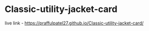 # Classic-utility-jacket-card <br>
live link - https://praffulpatel27.github.io/Classic-utility-jacket-card/
